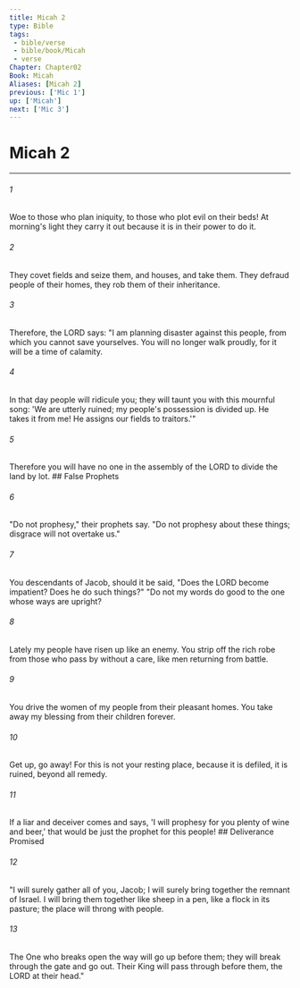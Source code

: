 ```yaml
---
title: Micah 2
type: Bible
tags:
 - bible/verse
 - bible/book/Micah
 - verse
Chapter: Chapter02
Book: Micah
Aliases: [Micah 2]
previous: ['Mic 1']
up: ['Micah']
next: ['Mic 3']
---
```

# Micah 2

***


###### 1 
Woe to those who plan iniquity, to those who plot evil on their beds! At morning's light they carry it out because it is in their power to do it. 

###### 2 
They covet fields and seize them, and houses, and take them. They defraud people of their homes, they rob them of their inheritance. 

###### 3 
Therefore, the LORD says: "I am planning disaster against this people, from which you cannot save yourselves. You will no longer walk proudly, for it will be a time of calamity. 

###### 4 
In that day people will ridicule you; they will taunt you with this mournful song: 'We are utterly ruined; my people's possession is divided up. He takes it from me! He assigns our fields to traitors.'" 

###### 5 
Therefore you will have no one in the assembly of the LORD to divide the land by lot. ## False Prophets 

###### 6 
"Do not prophesy," their prophets say. "Do not prophesy about these things; disgrace will not overtake us." 

###### 7 
You descendants of Jacob, should it be said, "Does the LORD become impatient? Does he do such things?" "Do not my words do good to the one whose ways are upright? 

###### 8 
Lately my people have risen up like an enemy. You strip off the rich robe from those who pass by without a care, like men returning from battle. 

###### 9 
You drive the women of my people from their pleasant homes. You take away my blessing from their children forever. 

###### 10 
Get up, go away! For this is not your resting place, because it is defiled, it is ruined, beyond all remedy. 

###### 11 
If a liar and deceiver comes and says, 'I will prophesy for you plenty of wine and beer,' that would be just the prophet for this people! ## Deliverance Promised 

###### 12 
"I will surely gather all of you, Jacob; I will surely bring together the remnant of Israel. I will bring them together like sheep in a pen, like a flock in its pasture; the place will throng with people. 

###### 13 
The One who breaks open the way will go up before them; they will break through the gate and go out. Their King will pass through before them, the LORD at their head." 
